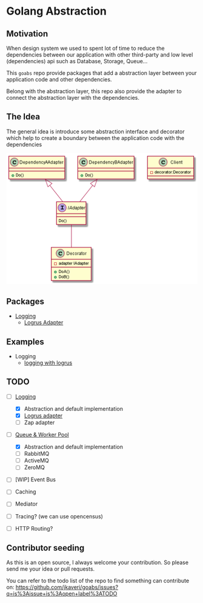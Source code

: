 # Golang Abstraction

## Motivation

When design system we used to spent lot of time to reduce the dependencies between our application with other third-party and low level (dependencies) api such as Database, Storage, Queue...

This `goabs` repo provide packages that add a abstraction layer between your application code and other dependencies.

Belong with the abstraction layer, this repo also provide the adapter to connect the abstraction layer with the dependencies.

## The Idea

The general idea is introduce some abstraction interface and decorator which help to create a boundary between the application code with the dependencies

![generic-uml](assets/readme/generic-uml.png)

## Packages

- [Logging](https://github.com/jkaveri/goabs-log)
  - [Logrus Adapter](https://github.com/jkaveri/goabs-adapter-logrus)

## Examples

- Logging
  - [logging with logrus](./examples/log-logrus)

## TODO

- [ ] [Logging](https://github.com/jkaveri/goabs-log)
  - [x] Abstraction and default implementation
  - [x] [Logrus adapter](https://github.com/jkaveri/goabs-adapter-logrus)
  - [ ] Zap adapter
- [ ] [Queue & Worker Pool](https://github.com/jkaveri/goabs-workerpool)
  - [x] Abstraction and default implementation
  - [ ] RabbitMQ
  - [ ] ActiveMQ
  - [ ] ZeroMQ
- [ ] [WIP] Event Bus
- [ ] Caching
- [ ] Mediator
- [ ] Tracing? (we can use opencensus)
- [ ] HTTP Routing?


## Contributor seeding

As this is an open source, I always welcome your contribution. So please send me your idea or pull requests.

You can refer to the todo list of the repo to find something can contribute on: https://github.com/jkaveri/goabs/issues?q=is%3Aissue+is%3Aopen+label%3ATODO
